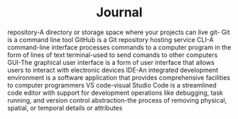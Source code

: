 # <h1 align="center">Journal</h1>

  repository-A directory or storage space where your projects can live
  git- Git is a command line tool
  GitHub is a Git repository hosting service
  CLI-A command-line interface processes commands to a computer program in the form of lines of text
  terminal-used to send comands to other computers
  GUI-The graphical user interface is a form of user interface that allows users to interact with electronic devices
  IDE-An integrated development environment is a software application that provides comprehensive facilities to computer programmers
  VS code-visual Studio Code is a streamlined code editor with support for development operations like debugging, task running, and version control
  abstraction-the process of removing physical, spatial, or temporal details or attributes
